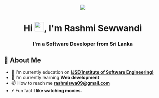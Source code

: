
<p align="center">
  <img src="https://readme-typing-svg.herokuapp.com?color=%2364F74E&center=true&vCenter=true&width=440&height=45&lines=Hi%2C+I'm+Rashmi+Sewwandi;Study+@+IJSE">
</p>
<h1 align="center">Hi <img src="https://raw.githubusercontent.com/MartinHeinz/MartinHeinz/master/wave.gif" width="30px">, I'm Rashmi Sewwandi</h1>
<h3 align="center">I'm a Software Developer from Sri Lanka</h3>

## 🙋‍️ About Me
- 🔭 I’m currently education on **[IJSE(Institute of Software Engineering)](https://www.ijse.lk/)**
- 🌱 I’m currently learning **Web development**
- 📫 How to reach me **rashmiswa09@gmail.com**
- ⚡ Fun fact **I like watching movies.**

